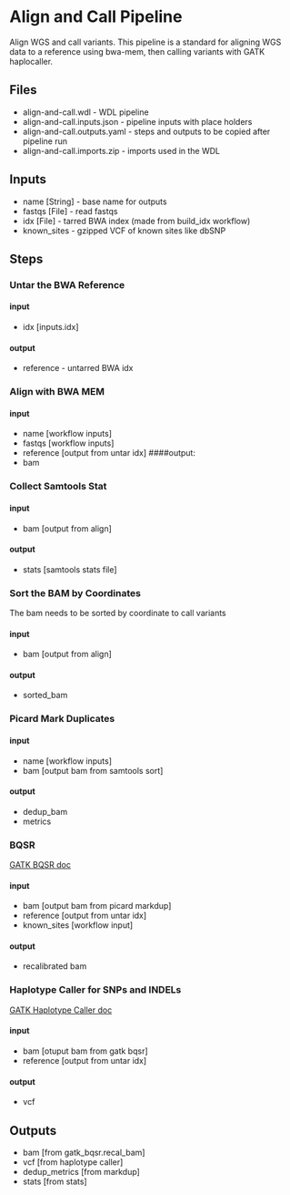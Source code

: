 # Align and Call Pipeline

Align WGS and call variants.  This pipeline is a standard for aligning WGS data to a reference using bwa-mem, then calling variants with GATK haplocaller.

## Files
* align-and-call.wdl - WDL pipeline
* align-and-call.inputs.json - pipeline inputs with place holders
* align-and-call.outputs.yaml - steps and outputs to be copied after pipeline run
* align-and-call.imports.zip - imports used in the WDL

## Inputs

* name [String] - base name for outputs
* fastqs [File] - read fastqs
* idx [File] - tarred BWA index (made from build_idx workflow)
* known_sites - gzipped VCF of known sites like dbSNP

## Steps

### Untar the BWA Reference
#### input
* idx [inputs.idx]
#### output
* reference - untarred BWA idx

### Align with BWA MEM
#### input
* name [workflow inputs]
* fastqs [workflow inputs]
* reference [output from untar idx]
####output:
* bam

### Collect Samtools Stat
#### input
* bam [output from align]
#### output
* stats [samtools stats file]

### Sort the BAM by Coordinates
The bam needs to be sorted by coordinate to call variants
#### input
* bam [output from align]
#### output
* sorted_bam

### Picard Mark Duplicates
#### input
* name [workflow inputs]
* bam [output bam from samtools sort]
#### output
* dedup_bam
* metrics

### BQSR
[GATK BQSR doc](https://gatk.broadinstitute.org/hc/en-us/articles/360035890531-Base-Quality-Score-Recalibration-BQSR-)
#### input
* bam [output bam from picard markdup]
* reference [output from untar idx]
* known_sites [workflow input]
#### output
* recalibrated bam
 
### Haplotype Caller for SNPs and INDELs
[GATK Haplotype Caller doc](https://gatk.broadinstitute.org/hc/en-us/articles/360037225632-HaplotypeCaller)
#### input
* bam [otuput bam from gatk bqsr]
* reference [output from untar idx]
#### output
* vcf

## Outputs
* bam [from gatk_bqsr.recal_bam]
* vcf [from haplotype caller]
* dedup_metrics [from markdup]
* stats [from stats]

